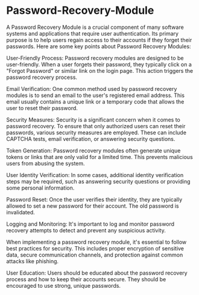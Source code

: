 # Password-Recovery-Module

A Password Recovery Module is a crucial component of many software systems and applications that require user authentication. Its primary purpose is to help users regain access to their accounts if they forget their passwords. Here are some key points about Password Recovery Modules:

User-Friendly Process: Password recovery modules are designed to be user-friendly. When a user forgets their password, they typically click on a "Forgot Password" or similar link on the login page. This action triggers the password recovery process.

Email Verification: One common method used by password recovery modules is to send an email to the user's registered email address. This email usually contains a unique link or a temporary code that allows the user to reset their password.

Security Measures: Security is a significant concern when it comes to password recovery. To ensure that only authorized users can reset their passwords, various security measures are employed. These can include CAPTCHA tests, email verification, or answering security questions.

Token Generation: Password recovery modules often generate unique tokens or links that are only valid for a limited time. This prevents malicious users from abusing the system.

User Identity Verification: In some cases, additional identity verification steps may be required, such as answering security questions or providing some personal information.

Password Reset: Once the user verifies their identity, they are typically allowed to set a new password for their account. The old password is invalidated.

Logging and Monitoring: It's important to log and monitor password recovery attempts to detect and prevent any suspicious activity.


When implementing a password recovery module, it's essential to follow best practices for security. This includes proper encryption of sensitive data, secure communication channels, and protection against common attacks like phishing.

User Education: Users should be educated about the password recovery process and how to keep their accounts secure. They should be encouraged to use strong, unique passwords.
